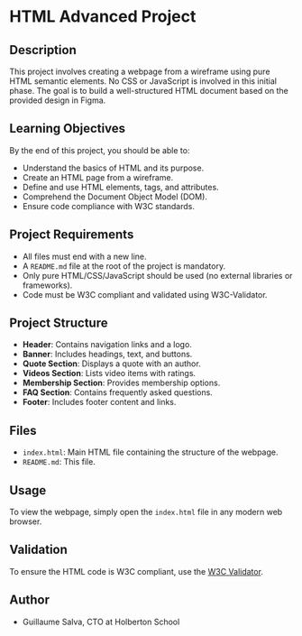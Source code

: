 # HTML Advanced Project

## Description
This project involves creating a webpage from a wireframe using pure HTML semantic elements. No CSS or JavaScript is involved in this initial phase. The goal is to build a well-structured HTML document based on the provided design in Figma.

## Learning Objectives
By the end of this project, you should be able to:
- Understand the basics of HTML and its purpose.
- Create an HTML page from a wireframe.
- Define and use HTML elements, tags, and attributes.
- Comprehend the Document Object Model (DOM).
- Ensure code compliance with W3C standards.

## Project Requirements
- All files must end with a new line.
- A `README.md` file at the root of the project is mandatory.
- Only pure HTML/CSS/JavaScript should be used (no external libraries or frameworks).
- Code must be W3C compliant and validated using W3C-Validator.

## Project Structure
- **Header**: Contains navigation links and a logo.
- **Banner**: Includes headings, text, and buttons.
- **Quote Section**: Displays a quote with an author.
- **Videos Section**: Lists video items with ratings.
- **Membership Section**: Provides membership options.
- **FAQ Section**: Contains frequently asked questions.
- **Footer**: Includes footer content and links.

## Files
- `index.html`: Main HTML file containing the structure of the webpage.
- `README.md`: This file.

## Usage
To view the webpage, simply open the `index.html` file in any modern web browser.

## Validation
To ensure the HTML code is W3C compliant, use the [W3C Validator](https://validator.w3.org/).

## Author
- Guillaume Salva, CTO at Holberton School
